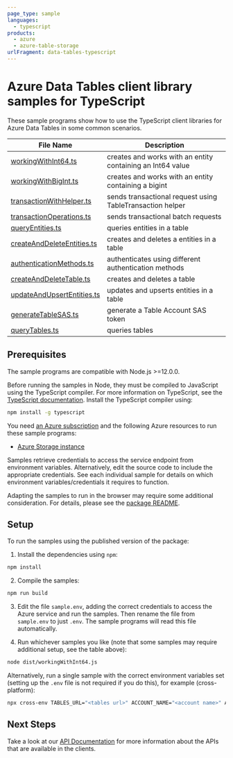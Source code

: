 ```yaml
---
page_type: sample
languages:
  - typescript
products:
  - azure
  - azure-table-storage
urlFragment: data-tables-typescript
---
```


# Azure Data Tables client library samples for TypeScript

These sample programs show how to use the TypeScript client libraries for Azure Data Tables in some common scenarios.

| **File Name**                                         | **Description**                                            |
| ----------------------------------------------------- | ---------------------------------------------------------- |
| [workingWithInt64.ts][workingwithint64]               | creates and works with an entity containing an Int64 value |
| [workingWithBigInt.ts][workingwithbigint]             | creates and works with an entity containing a bigint       |
| [transactionWithHelper.ts][transactionwithhelper]     | sends transactional request using TableTransaction helper  |
| [transactionOperations.ts][transactionoperations]     | sends transactional batch requests                         |
| [queryEntities.ts][queryentities]                     | queries entities in a table                                |
| [createAndDeleteEntities.ts][createanddeleteentities] | creates and deletes a entities in a table                  |
| [authenticationMethods.ts][authenticationmethods]     | authenticates using different authentication methods       |
| [createAndDeleteTable.ts][createanddeletetable]       | creates and deletes a table                                |
| [updateAndUpsertEntities.ts][updateandupsertentities] | updates and upserts entities in a table                    |
| [generateTableSAS.ts][generatetablesas]               | generate a Table Account SAS token                         |
| [queryTables.ts][querytables]                         | queries tables                                             |

## Prerequisites

The sample programs are compatible with Node.js >=12.0.0.

Before running the samples in Node, they must be compiled to JavaScript using the TypeScript compiler. For more information on TypeScript, see the [TypeScript documentation][typescript]. Install the TypeScript compiler using:

```bash
npm install -g typescript
```

You need [an Azure subscription][freesub] and the following Azure resources to run these sample programs:

- [Azure Storage instance][createinstance_azurestorageinstance]

Samples retrieve credentials to access the service endpoint from environment variables. Alternatively, edit the source code to include the appropriate credentials. See each individual sample for details on which environment variables/credentials it requires to function.

Adapting the samples to run in the browser may require some additional consideration. For details, please see the [package README][package].

## Setup

To run the samples using the published version of the package:

1. Install the dependencies using `npm`:

```bash
npm install
```

2. Compile the samples:

```bash
npm run build
```

3. Edit the file `sample.env`, adding the correct credentials to access the Azure service and run the samples. Then rename the file from `sample.env` to just `.env`. The sample programs will read this file automatically.

4. Run whichever samples you like (note that some samples may require additional setup, see the table above):

```bash
node dist/workingWithInt64.js
```

Alternatively, run a single sample with the correct environment variables set (setting up the `.env` file is not required if you do this), for example (cross-platform):

```bash
npx cross-env TABLES_URL="<tables url>" ACCOUNT_NAME="<account name>" ACCOUNT_KEY="<account key>" node dist/workingWithInt64.js
```

## Next Steps

Take a look at our [API Documentation][apiref] for more information about the APIs that are available in the clients.

[workingwithint64]: https://github.com/Azure/azure-sdk-for-js/blob/master/sdk/tables/data-tables/samples/v12/typescript/src/workingWithInt64.ts
[workingwithbigint]: https://github.com/Azure/azure-sdk-for-js/blob/master/sdk/tables/data-tables/samples/v12/typescript/src/workingWithBigInt.ts
[transactionwithhelper]: https://github.com/Azure/azure-sdk-for-js/blob/master/sdk/tables/data-tables/samples/v12/typescript/src/transactionWithHelper.ts
[transactionoperations]: https://github.com/Azure/azure-sdk-for-js/blob/master/sdk/tables/data-tables/samples/v12/typescript/src/transactionOperations.ts
[queryentities]: https://github.com/Azure/azure-sdk-for-js/blob/master/sdk/tables/data-tables/samples/v12/typescript/src/queryEntities.ts
[createanddeleteentities]: https://github.com/Azure/azure-sdk-for-js/blob/master/sdk/tables/data-tables/samples/v12/typescript/src/createAndDeleteEntities.ts
[authenticationmethods]: https://github.com/Azure/azure-sdk-for-js/blob/master/sdk/tables/data-tables/samples/v12/typescript/src/authenticationMethods.ts
[createanddeletetable]: https://github.com/Azure/azure-sdk-for-js/blob/master/sdk/tables/data-tables/samples/v12/typescript/src/createAndDeleteTable.ts
[updateandupsertentities]: https://github.com/Azure/azure-sdk-for-js/blob/master/sdk/tables/data-tables/samples/v12/typescript/src/updateAndUpsertEntities.ts
[generatetablesas]: https://github.com/Azure/azure-sdk-for-js/blob/master/sdk/tables/data-tables/samples/v12/typescript/src/generateTableSAS.ts
[querytables]: https://github.com/Azure/azure-sdk-for-js/blob/master/sdk/tables/data-tables/samples/v12/typescript/src/queryTables.ts
[apiref]: https://docs.microsoft.com/javascript/api/@azure/data-tables
[freesub]: https://azure.microsoft.com/free/
[createinstance_azurestorageinstance]: https://docs.microsoft.com/azure/storage/tables/table-storage-quickstart-portal
[package]: https://github.com/Azure/azure-sdk-for-js/tree/master/sdk/tables/data-tables/README.md
[typescript]: https://www.typescriptlang.org/docs/home.html
